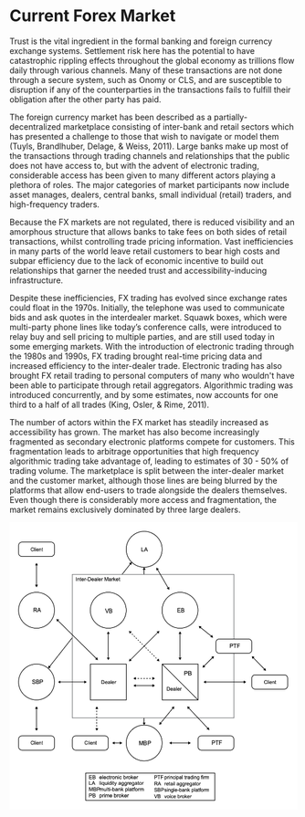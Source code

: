 # Current Forex Market

Trust is the vital ingredient in the formal banking and foreign currency exchange systems. Settlement risk here has the potential to have catastrophic rippling effects throughout the global economy as trillions flow daily through various channels. Many of these transactions are not done through a secure system, such as Onomy or CLS, and are susceptible to disruption if any of the counterparties in the transactions fails to fulfill their obligation after the other party has paid.

The foreign currency market has been described as a partially-decentralized marketplace consisting of inter-bank and retail sectors which has presented a challenge to those that wish to navigate or model them \(Tuyls, Brandlhuber, Delage, & Weiss, 2011\). Large banks make up most of the transactions through trading channels and relationships that the public does not have access to, but with the advent of electronic trading, considerable access has been given to many different actors playing a plethora of roles. The major categories of market participants now include asset manages, dealers, central banks, small individual \(retail\) traders, and high-frequency traders.

Because the FX markets are not regulated, there is reduced visibility and an amorphous structure that allows banks to take fees on both sides of retail transactions, whilst controlling trade pricing information. Vast inefficiencies in many parts of the world leave retail customers to bear high costs and subpar efficiency due to the lack of economic incentive to build out relationships that garner the needed trust and accessibility-inducing infrastructure.

Despite these inefficiencies, FX trading has evolved since exchange rates could float in the 1970s. Initially, the telephone was used to communicate bids and ask quotes in the interdealer market. Squawk boxes, which were multi-party phone lines like today’s conference calls, were introduced to relay buy and sell pricing to multiple parties, and are still used today in some emerging markets. With the introduction of electronic trading through the 1980s and 1990s, FX trading brought real-time pricing data and increased efficiency to the inter-dealer trade. Electronic trading has also brought FX retail trading to personal computers of many who wouldn't have been able to participate through retail aggregators. Algorithmic trading was introduced concurrently, and by some estimates, now accounts for one third to a half of all trades \(King, Osler, & Rime, 2011\).

The number of actors within the FX market has steadily increased as accessibility has grown. The market has also become increasingly fragmented as secondary electronic platforms compete for customers. This fragmentation leads to arbitrage opportunities that high frequency algorithmic trading take advantage of, leading to estimates of 30 - 50% of trading volume. The marketplace is split between the inter-dealer market and the customer market, although those lines are being blurred by the platforms that allow end-users to trade alongside the dealers themselves. Even though there is considerably more access and fragmentation, the market remains exclusively dominated by three large dealers.

![](../.gitbook/assets/fx-schrimpf-sushko-2019.png)

